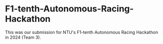 # F1-tenth-Autonomous-Racing-Hackathon
This was our submission for NTU's F1-tenth Autonomous Racing Hackathon in 2024 (Team 3). 
